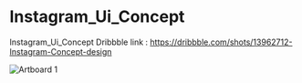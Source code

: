 # Instagram_Ui_Concept
Instagram_Ui_Concept
Dribbble link : https://dribbble.com/shots/13962712-Instagram-Concept-design

![Artboard 1](https://user-images.githubusercontent.com/47140660/93590564-5e5cb500-f9cc-11ea-82a7-e27f9b201d56.png)

